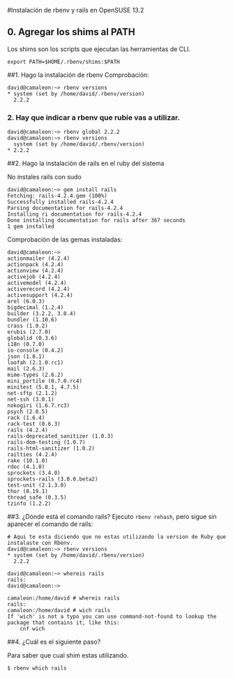 
#Instalación de rbenv y rails en OpenSUSE 13.2

## 0. Agregar los shims al PATH
Los shims son los scripts que ejecutan las herramientas de CLI.

```
export PATH=$HOME/.rbenv/shims:$PATH
```

##1. Hago la instalación de rbenv
Comprobación:
```
david@camaleon:~> rbenv versions
* system (set by /home/david/.rbenv/version)
  2.2.2
```

### 2. Hay que indicar a rbenv que rubie vas a utilizar.
```
david@camaleon:~> rbenv global 2.2.2
david@camaleon:~> rbenv versions
  system (set by /home/david/.rbenv/version)
* 2.2.2
```

##2. Hago la instalación de rails en el ruby del sistema

No instales rails con sudo
```
david@camaleon:~> gem install rails
Fetching: rails-4.2.4.gem (100%)
Successfully installed rails-4.2.4
Parsing documentation for rails-4.2.4
Installing ri documentation for rails-4.2.4
Done installing documentation for rails after 367 seconds
1 gem installed
```

Comprobación de las gemas instaladas:
```
david@camaleon:~> 
actionmailer (4.2.4)
actionpack (4.2.4)
actionview (4.2.4)
activejob (4.2.4)
activemodel (4.2.4)
activerecord (4.2.4)
activesupport (4.2.4)
arel (6.0.3)
bigdecimal (1.2.4)
builder (3.2.2, 3.0.4)
bundler (1.10.6)
crass (1.0.2)
erubis (2.7.0)
globalid (0.3.6)
i18n (0.7.0)
io-console (0.4.2)
json (1.8.1)
loofah (2.1.0.rc1)
mail (2.6.3)
mime-types (2.6.2)
mini_portile (0.7.0.rc4)
minitest (5.8.1, 4.7.5)
net-sftp (2.1.2)
net-ssh (3.0.1)
nokogiri (1.6.7.rc3)
psych (2.0.5)
rack (1.6.4)
rack-test (0.6.3)
rails (4.2.4)
rails-deprecated_sanitizer (1.0.3)
rails-dom-testing (1.0.7)
rails-html-sanitizer (1.0.2)
railties (4.2.4)
rake (10.1.0)
rdoc (4.1.0)
sprockets (3.4.0)
sprockets-rails (3.0.0.beta2)
test-unit (2.1.3.0)
thor (0.19.1)
thread_safe (0.3.5)
tzinfo (1.2.2)
```

##3. ¿Dónde está el comando rails?
Ejecuto `rbenv rehash`, pero sigue sin aparecer el comando de rails:

```
# Aqui te esta diciendo que no estas utilizando la version de Ruby que instalaste con Rbenv.
david@camaleon:~> rbenv versions
* system (set by /home/david/.rbenv/version)
  2.2.2

david@camaleon:~> whereis rails
rails:
david@camaleon:~> 

camaleon:/home/david # whereis rails
rails:
camaleon:/home/david # wich rails
If 'wich' is not a typo you can use command-not-found to lookup the package that contains it, like this:
    cnf wich
```

##4. ¿Cuál es el siguiente paso?

Para saber que cual shim estas utilizando.
```
$ rbenv which rails
```
